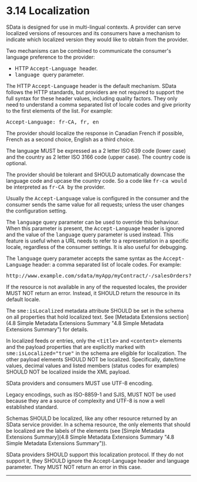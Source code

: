 # 3.14 Localization

SData is designed for use in multi-lingual contexts. A provider can serve
localized versions of resources and its consumers have a mechanism to indicate
which localized version they would like to obtain from the provider.

Two mechanisms can be combined to communicate the consumer's language
preference to the provider:

*   HTTP <tt>Accept-Language </tt>header.
*   <tt>language </tt>query parameter.

The HTTP <tt>Accept-Language</tt> header is the default mechanism. SData
follows the HTTP standards, but providers are not required to support the full
syntax for these header values, including quality factors. They&nbsp;only need to
understand a comma separated list of locale codes and give priority to the first
elements of the list. For example:

<pre>Accept-Language: fr-CA, fr, en</pre>

The provider should localize the response in Canadian French if possible,
French as a second choice, English as a third choice.

The language MUST be expressed as a 2 letter ISO 639 code (lower case) and
the country as 2 letter ISO 3166 code (upper case). The country code is
optional.

The provider should be tolerant and SHOULD automatically downcase the
language code and upcase the country code. So a code like <tt>fr-ca would</tt>
be interpreted as <tt>fr-CA </tt>by the provider.

Usually the <tt>Accept-Language</tt> value is configured in the consumer and
the consumer sends the same value for all requests; unless the user changes the
configuration setting.

The <tt>language</tt> query parameter can&nbsp;be used to override this behaviour.
When this parameter is present, the <tt>Accept-Language</tt> header is ignored
and the value of the <tt>language</tt> query parameter is used instead. This
feature is useful when a URL needs to refer to&nbsp;a representation in a specific
locale, regardless of the consumer settings. It is also useful for debugging.

The <tt>language</tt> query parameter accepts the same syntax as the
<tt>Accept-Language</tt> header: a comma separated list of locale codes. For
example:

<pre>http://www.example.com/sdata/myApp/myContract/-/salesOrders?language=fr-CA,fr,en</pre>

If the resource is not available in any of the requested locales, the
provider MUST NOT return an error. Instead, it SHOULD return the resource in its
default locale.

The <tt>sme:<tt>isLocalized</tt></tt> metadata attribute SHOULD be set in the
schema on all properties that hold localized text. See
[Metadata Extensions section](4.8 Simple Metadata Extensions Summary "4.8 Simple Metadata Extensions Summary") for details.

In localized feeds or entries, only the
<tt>&lt;title&gt;</tt>&nbsp;and&nbsp;<tt>&lt;content&gt;</tt> elements and the payload
properties that are explicitly marked with <tt>sme:isLocalized="true"</tt> in
the schema are eligible for localization. The other payload elements SHOULD NOT
be localized. Specifically, date/time values, decimal values and listed&nbsp;members
(status codes for examples) SHOULD NOT be localized inside the XML payload.

SData providers and consumers MUST use UTF-8 encoding. 

Legacy encodings, such as ISO-8859-1 and&nbsp;SJIS, MUST NOT be used because they are
a source of complexity and UTF-8 is now a well established standard.

Schemas SHOULD be localized, like any other resource returned by an SData
service provider. In a schema resource, the only elements that should be
localized are the labels of the elements&nbsp;(see [Simple
Metadata Extensions Summary](4.8 Simple Metadata Extensions Summary "4.8 Simple Metadata Extensions Summary")).

SData providers SHOULD support this localization protocol. If
they do not support it, they SHOULD ignore the Accept-Language header and
language parameter. They MUST NOT return an error in this case.

* * *